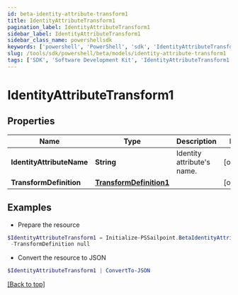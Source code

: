 ```yaml
---
id: beta-identity-attribute-transform1
title: IdentityAttributeTransform1
pagination_label: IdentityAttributeTransform1
sidebar_label: IdentityAttributeTransform1
sidebar_class_name: powershellsdk
keywords: ['powershell', 'PowerShell', 'sdk', 'IdentityAttributeTransform1', 'BetaIdentityAttributeTransform1'] 
slug: /tools/sdk/powershell/beta/models/identity-attribute-transform1
tags: ['SDK', 'Software Development Kit', 'IdentityAttributeTransform1', 'BetaIdentityAttributeTransform1']
---
```



# IdentityAttributeTransform1

## Properties

Name | Type | Description | Notes
------------ | ------------- | ------------- | -------------
**IdentityAttributeName** | **String** | Identity attribute's name. | [optional] 
**TransformDefinition** | [**TransformDefinition1**](transform-definition1) |  | [optional] 

## Examples

- Prepare the resource
```powershell
$IdentityAttributeTransform1 = Initialize-PSSailpoint.BetaIdentityAttributeTransform1  -IdentityAttributeName email `
 -TransformDefinition null
```

- Convert the resource to JSON
```powershell
$IdentityAttributeTransform1 | ConvertTo-JSON
```


[[Back to top]](#) 


